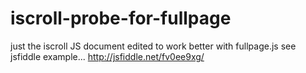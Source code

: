 # iscroll-probe-for-fullpage
just the iscroll JS document edited to work better with fullpage.js   see jsfiddle example... http://jsfiddle.net/fv0ee9xg/
